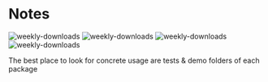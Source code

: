 # Notes
![weekly-downloads](https://badgen.net/npm/v/@matechs/zoo)
![weekly-downloads](https://badgen.net/npm/dw/@matechs/zoo)
![weekly-downloads](https://badgen.net/npm/dm/@matechs/zoo)
![weekly-downloads](https://badgen.net/npm/dy/@matechs/zoo)

The best place to look for concrete usage are tests & demo folders of each package